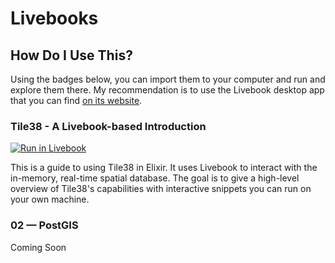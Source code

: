 # Livebooks

## How Do I Use This?

Using the badges below, you can import them to your computer and run and explore them there. My recommendation
is to use the Livebook desktop app that you can find [on its website][livebook].

### Tile38 - A Livebook-based Introduction

[![Run in Livebook](https://livebook.dev/badge/v1/black.svg)](https://livebook.dev/run?url=https%3A%2F%2Fgithub.com%2Fbt-maps%2Flivebooks%2Fblob%2Fd0c16d49d6d524e63b395c23095da21f2a13c944%2Ftest-tile38.livemd)

This is a guide to using Tile38 in Elixir. It uses Livebook to interact with the in-memory, real-time spatial database. The goal is to give a high-level overview of Tile38's capabilities with interactive snippets you can run on your own machine.

### 02 — PostGIS

Coming Soon



[livebook]: https://livebook.dev
[Tile38]: https://tile38.com/

